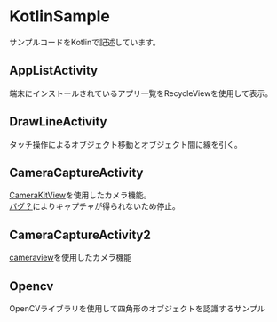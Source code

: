 # KotlinSample
サンプルコードをKotlinで記述しています。

## AppListActivity
端末にインストールされているアプリ一覧をRecycleViewを使用して表示。

## DrawLineActivity
タッチ操作によるオブジェクト移動とオブジェクト間に線を引く。

## CameraCaptureActivity
[CameraKitView](https://github.com/CameraKit/camerakit-android)を使用したカメラ機能。  
[バグ？](https://github.com/CameraKit/camerakit-android/issues/467)によりキャプチャが得られないため停止。

## CameraCaptureActivity2
[cameraview](https://github.com/google/cameraview)を使用したカメラ機能

## Opencv
OpenCVライブラリを使用して四角形のオブジェクトを認識するサンプル